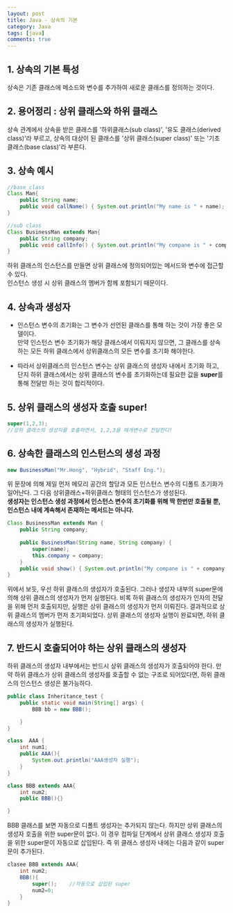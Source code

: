```yaml
---
layout: post
title: Java - 상속의 기본
category: Java
tags: [java]
comments: true
---
```


## 1. 상속의 기본 특성 
상속은 기존 클래스에 메소드와 변수를 추가하여 새로운 클래스를 정의하는 것이다.

## 2. 용어정리 : 상위 클래스와 하위 클래스
상속 관계에서 상속을 받은 클래스를 '하위클래스(sub class)', '유도 클래스(derived class)'라 부르고,
상속의 대상이 된 클래스를 '상위 클래스(super class)' 또는 '기초 클래스(base class)'라 부른다.

## 3. 상속 예시
```java
//base class
Class Man{
    public String name;
    public void callName() { System.out.println("My name is " + name); }
}
```
```java
//sub class
Class BusinessMan extends Man{
    public String company;    
    public void callInfo() { System.out.println("My compane is " + company ); }
}
```
하위 클래스의 인스턴스를 만들면 상위 클래스에 정의되어있는 메서드와 변수에 접근할 수 있다.  
인스턴스 생성 시 상위 클래스의 멤버가 함께 포함되기 때문이다.


## 4. 상속과 생성자
- 인스턴스 변수의 초기화는 그 변수가 선언된 클래스를 통해 하는 것이 가장 좋은 모델이다.  
만약 인스턴스 변수 초기화가 해당 클래스에서 이뤄지지 않으면, 
그 클래스를 상속하는 모든 하위 클래스에서 상위클래스의 모든 변수를 초기화 해야한다. 

- 따라서 상위클래스의 인스턴스 변수는 상위 클래스의 생성자 내에서 초기화 하고, 
단지 하위 클래스에서는 상위 클래스의 변수를 초기화하는데 필요한 값을 **super**를 
통해 전달만 하는 것이 합리적이다.


## 5. 상위 클래스의 생성자 호출 super!
```java
super(1,2,3);
//상위 클래스의 생성자를 호출하면서, 1,2,3을 매개변수로 전달한다!
```

## 6. 상속한 클래스의 인스턴스의 생성 과정
```java
new BusinessMan("Mr.Hong", "Hybrid", "Staff Eng.");
```
위 문장에 의해 제일 먼저 메모리 공간의 할당과 모든 인스턴스 변수의 디폴트 초기화가 일어난다.
그 다음 상위클래스+하위클래스 형태의 인스턴스가 생성된다.  
**생성자는 인스턴스 생성 과정에서 인스턴스 변수의 초기화를 위해 딱 한번만 호출될 뿐, 
인스턴스 내에 계속해서 존재하는 메서드는 아니다.**

```java
Class BusinessMan extends Man {
    public String company;    
    
    public BusinessMan(String name, String company) {
        super(name);
        this.company = company;
    }    
    public void show() { System.out.println("My compane is " + company ); }
}

```
위에서 보듯, 우선 하위 클래스의 생성자가 호출된다. 그러나 생성자 내부의 super문에 의해 
상위 클래스의 생성자가 먼저 실행된다.
비록 하위 클래스의 생성자가 인자의 전달을 위해 먼저 호출되지만, 실행은 상위 클래스의 생성자가 먼저 이뤄진다.
결과적으로 상위 클래스의 멤버가 먼저 초기화되었다.
상위 클래스의 생성자 실행이 완료되면, 하위 클래스의 생성자가 실행된다.


## 7. 반드시 호출되어야 하는 상위 클래스의 생성자
하위 클래스의 생성자 내부에서는 반드시 상위 클래스의 생성자가 호출되어야 한다.
만약 하위 클래스가 상위 클래스의 생성자를 호출할 수 없는 구조로 되어있다면, 하위 클래스의 인스턴스 생성은 불가능하다.

```java
public class Inheritance_test {
    public static void main(String[] args) {
        BBB bb = new BBB();

    }
}

class  AAA {
    int num1;
    public AAA(){
        System.out.println("AAA생성자 실행");
    }
}

class BBB extends AAA{
    int num2;
    public BBB(){}

}
```
BBB 클래스를 보면 자동으로 디폴트 생성자는 추가되지 않는다. 하지만 상위 클래스의 생성자 호출을 위한 super문이 없다.
이 경우 컴파일 단계에서 상위 클래스 생성자 호출을 위한 super문이 자동으로 삽입된다.
즉 위 클래스 생성자 내에는 다음과 같이 super문이 추가된다.
```java
clasee BBB extends AAA{
    int num2;
    BBB(){
        super();    //자동으로 삽입된 super
        num2=0;
    }
}
```
